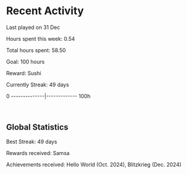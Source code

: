 # Recent Activity
Last played on 31 Dec  

Hours spent this week: 0.54  

Total hours spent: 58.50  

Goal: 100 hours  

Reward: Sushi  

Currently Streak: 49 days 

0 --------------|------------- 100h  
<br><br>

## Global Statistics
Best Streak: 49 days

Rewards received: Samsa

Achievements received: Hello World (Oct. 2024), Blitzkrieg (Dec. 2024)
